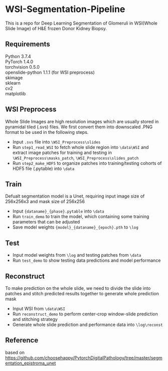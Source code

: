 # WSI-Segmentation-Pipeline
This is a repo for Deep Learning Segmentation of Glomeruli in WSI(Whole Slide Image) of H&E frozen Donor Kidney Biopsy.
## Requirements
Python 3.7.4 <br>
PyTorch 1.4.0<br>
torchvision 0.5.0<br>
openslide-python 1.1.1 (for WSI preprocess)<br> 
skimage<br>
sklearn<br>
cv2<br>
matplotlib<br>

## WSI Preprocess
Whole Slide Images are  high resolution images which are usually stored in pyramidal tiled (.svs) files. We first convert them into downscaled .PNG format to be used in the following steps.<br>
- Input `.svs` file into `\WSI_Preprocess\slides`
- Run `step1_read_WSI` to fetch whole slide region into `\data\WSI` and extract image patches for training and testing in `\WSI_Preprocess\masks_patch`, `\WSI_Preprocess\slides_patch`
- Run `step2_make_HDF5` to organize patches into training/testing cohorts of HDF5 file (.pytable) into `\data`  

## Train
Defualt segmentation model is a Unet, requiring input image size of 256x256x3 and mask size of 256x256  
- Input `{dataname}_{phase}.pytable` into `\data`
- Run `train_demo` to train the model, which containing some training parameters that can be adjusted
- Save model weights `{model}_{dataname}_{epoch}.pth` to `\log` 
## Test
- Input model weights from `\log` and testing patches from `\data`
- Run `test_demo` to show testing data predictions and model performance 
## Reconstruct
To make prediction on the whole slide, we need to divide the slide into patches and stitch predicted results together to generate whole prediction mask 
- Input WSI from `\data\WSI`
- Run `reconstruct_demo` to perform center-crop window-slide prediction and stitching strategy 
- Generate whole slide prediction and performance data into `\log\reconst`

## Reference
based on https://github.com/choosehappy/PytorchDigitalPathology/tree/master/segmentation_epistroma_unet
   

